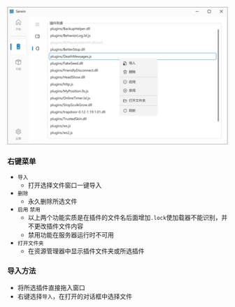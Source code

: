 
![插件管理](../imgs/plugin.png)

### 右键菜单

- `导入`
  - 打开选择文件窗口一键导入
- `删除`
  - 永久删除所选文件
- `启用` `禁用`
  - 以上两个功能实质是在插件的文件名后面增加`.lock`使加载器不能识别，并不更改插件文件内容
  - 禁用功能在服务器运行时不可用
- `打开文件夹`
  - 在资源管理器中显示插件文件夹或所选插件

### 导入方法

- 将所选插件直接拖入窗口
- 右键选择`导入`，在打开的对话框中选择文件
